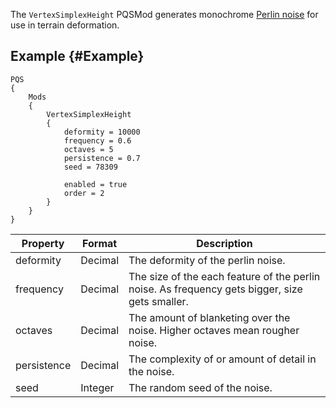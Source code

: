 The `VertexSimplexHeight` PQSMod generates monochrome [Perlin noise](/Prerequisites/DataTypes.md) for use in terrain deformation.

## Example {#Example}
```
PQS
{
    Mods
    {
        VertexSimplexHeight
        {
            deformity = 10000
            frequency = 0.6
            octaves = 5
            persistence = 0.7
            seed = 78309

            enabled = true
            order = 2
        }
    }
}
```

|Property|Format|Description|
|--------|------|-----------|
|deformity|Decimal|The deformity of the perlin noise.|
|frequency|Decimal|The size of the each feature of the perlin noise. As frequency gets bigger, size gets smaller.|
|octaves|Decimal|The amount of blanketing over the noise. Higher octaves mean rougher noise.|
|persistence|Decimal|The complexity of or amount of detail in the noise.|
|seed|Integer|The random seed of the noise.|
